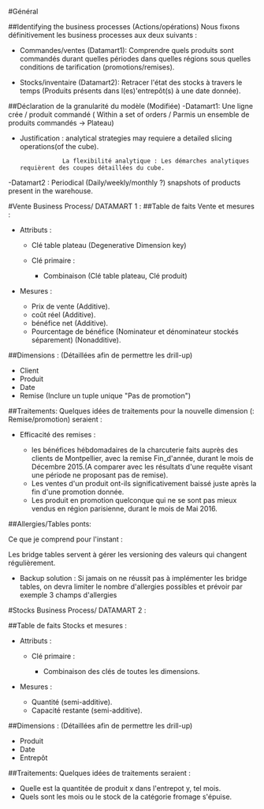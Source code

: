 #Général

##Identifying the business processes (Actions/opérations) 
Nous fixons définitivement les business processes aux deux suivants : 
- Commandes/ventes (Datamart1): Comprendre quels produits sont commandés durant quelles périodes dans quelles régions sous quelles conditions de tarification (promotions/remises).

- Stocks/inventaire (Datamart2): Retracer l'état des stocks à travers le temps (Produits présents dans l(es)'entrepôt(s) à une date donnée).

##Déclaration de la granularité du modèle (Modifiée)
-Datamart1:
Une ligne crée / produit commandé ( Within a set of orders / Parmis un ensemble de produits commandés -> Plateau) 
-   Justification : analytical strategies may requiere a detailed slicing operations(of the cube).

                    La flexibilité analytique : Les démarches analytiques requièrent des coupes détaillées du cube.

-Datamart2 : 
Periodical (Daily/weekly/monthly ?) snapshots of products present in the warehouse.

#Vente Business Process/ DATAMART 1 : 
##Table de faits Vente et mesures :
- Attributs : 

    - Clé table plateau (Degenerative Dimension key)
    - Clé primaire :  
    
        - Combinaison (Clé table plateau, Clé produit)

- Mesures : 
    - Prix de vente (Additive).
    - coût réel (Additive).
    - bénéfice net (Additive).
    - Pourcentage de bénéfice (Nominateur et dénominateur stockés séparement) (Nonadditive).
    
##Dimensions : (Détaillées afin de permettre les drill-up)
- Client
- Produit
- Date
- Remise (Inclure un tuple unique "Pas de promotion")

##Traitements: 
Quelques idées de traitements pour la nouvelle dimension (: Remise/promotion) seraient :  

- Efficacité des remises : 

	- les bénéfices hébdomadaires de la charcuterie faits auprès des clients de Montpellier, avec la remise Fin_d'année, durant le mois de Décembre 2015.(A comparer avec les résultats d'une requête visant une période ne proposant pas de remise).
	- Les ventes d'un produit ont-ils significativement baissé juste après la fin d'une promotion donnée.
	- Les produit en promotion quelconque qui ne se sont pas mieux vendus en région parisienne, durant le mois de Mai 2016.




##Allergies/Tables ponts: 

Ce que je comprend pour l'instant : 

Les bridge tables servent à gérer les versioning des valeurs qui changent régulièrement.

- Backup solution : Si jamais on ne réussit pas à implémenter les bridge tables, on devra limiter le nombre d'allergies possibles et prévoir par exemple 3 champs d'allergies

#Stocks Business Process/ DATAMART 2 : 

##Table de faits Stocks et mesures :
- Attributs : 

    - Clé primaire :  
    
        - Combinaison des clés de toutes les dimensions.

- Mesures : 
    - Quantité (semi-additive).
    - Capacité restante (semi-additive).
    
##Dimensions : (Détaillées afin de permettre les drill-up)

- Produit
- Date
- Entrepôt 

##Traitements: 
Quelques idées de traitements seraient :  

- Quelle est la quantitée de produit x dans l'entrepot y, tel mois. 
- Quels sont les mois ou le stock de la catégorie fromage s'épuise.

	